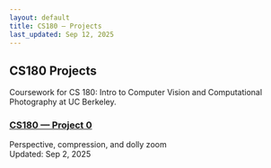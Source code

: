 ```yaml
---
layout: default
title: CS180 — Projects
last_updated: Sep 12, 2025
---
```


<section class="hero">
  <h1>CS180 Projects</h1>
  <p class="muted">
    Coursework for CS 180: Intro to Computer Vision and Computational Photography at UC Berkeley.
  </p>
  
</section>

<section class="grid">
  <article class="card">
    <h3><a href="{{ '/cs180/proj0/' | relative_url }}">CS180 — Project 0</a></h3>
    <div class="muted">Perspective, compression, and dolly zoom</div>
    <div class="meta">Updated: Sep 2, 2025</div>
  </article>
</section>
